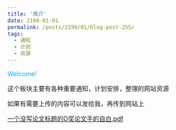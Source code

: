 ```yaml
---
title: '简介'
date: 2199-01-01
permalink: /posts/2199/01/blog-post-255/
tags:
  - 通知
  - 计划
  - 资源
---
```


<font color="#00b0f0">Welcome!</font>


这个板块主要有各种重要通知，计划安排，整理的网站资源

如果有需要上传的内容可以发给我，再传到网站上

[一个没写论文标题的O奖论文手的自白.pdf](https://cicfish.github.io/pdf-files/一个没写论文标题的O奖论文手的自白.pdf)
